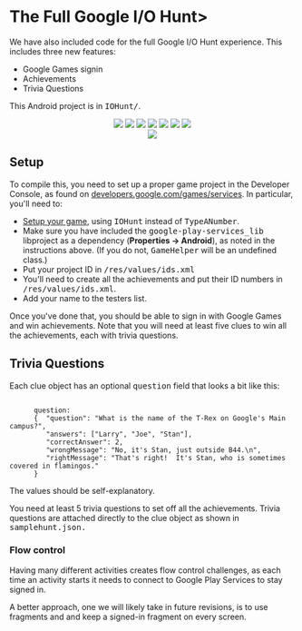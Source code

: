 
# The Full Google I/O Hunt>

We have also included code for the full Google I/O Hunt experience.
This includes three new features:

* Google Games signin
* Achievements
* Trivia Questions

This Android project is in <tt>IOHunt/</tt>.

<center>
<img src="images/achievements/icon_afoot.gif">
<img src="images/achievements/icon_found.gif">
<img src="images/achievements/icon_halfway.gif">
<img src="images/achievements/icon_met.gif">
<img src="images/achievements/icon_speedrun.gif">
<img src="images/achievements/icon_teacherspet.gif">
<img src="images/achievements/icon_trivia.gif">
</center>

<center>
<img src="images/trivia.png">
</center>

## Setup

To compile this, you need to set up a proper game project in the
Developer Console, as found on
[developers.google.com/games/services](https://developers.google.com/games/services).
In particular, you'll need to:

* [Setup your
  game](https://developers.google.com/games/services/android/quickstart),
  using <tt>IOHunt</tt> instead of <tt>TypeANumber</tt>.
* Make sure you have included the <tt>google-play-services_lib</tt> libproject as a dependency (**Properties -> Android**), as noted in the instructions above. (If you do not, <tt>GameHelper</tt> will be an undefined class.)
* Put your project ID in <tt>/res/values/ids.xml</tt>
* You'll need to create all the achievements and put their ID numbers
  in <tt>/res/values/ids.xml</tt>.
* Add your name to the testers list.

Once you've done that, you should be able to sign in with Google Games
and win achievements.  Note that you will need at least five clues to
win all the achievements, each with trivia questions.

## Trivia Questions

Each clue object has an optional <tt>question</tt> field that looks a
bit like this:

<pre><code>
      question: 
      {  "question": "What is the name of the T-Rex on Google's Main campus?",
         "answers": ["Larry", "Joe", "Stan"],
         "correctAnswer": 2,
         "wrongMessage": "No, it's Stan, just outside B44.\n",         
         "rightMessage": "That's right!  It's Stan, who is sometimes covered in flamingos."
      }
</code></pre>

The values should be self-explanatory.

You need at least 5 trivia questions to set off all the achievements.
Trivia questions are attached directly to the clue object as shown in <tt>samplehunt.json.</tt>

### Flow control

Having many different activities creates flow control challenges, as
each time an activity starts it needs to connect to Google Play
Services to stay signed in.

A better approach, one we will likely take in future revisions, is to
use fragments and and keep a signed-in fragment on every screen.

